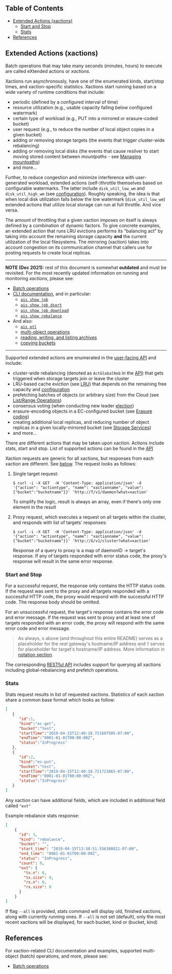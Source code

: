 ## Table of Contents

- [Extended Actions (xactions)](#extended-actions-xactions)
    - [Start and Stop](#start-and-stop)
	- [Stats](#stats)
- [References](#references)

## Extended Actions (xactions)

Batch operations that may take many seconds (minutes, hours) to execute are called eXtended actions or *xactions*.

Xactions run asynchronously, have one of the enumerated kinds, start/stop times, and xaction-specific statistics.
Xactions start running based on a wide variety of runtime conditions that include:

* periodic (defined by a configured interval of time)
* resource utilization (e.g., usable capacity falling below configured watermark)
* certain type of workload (e.g., PUT into a mirrored or erasure-coded bucket)
* user request (e.g., to reduce the number of local object copies in a given bucket)
* adding or removing storage targets (the events that trigger cluster-wide rebalancing)
* adding or removing local disks (the events that cause resilver to start moving stored content between *mountpaths* - see [Managing mountpaths](/docs/configuration.md#managing-mountpaths))
* and more...

Further, to reduce congestion and minimize interference with user-generated workload, extended actions (self-)throttle themselves based on configurable watermarks. The latter include `disk_util_low_wm` and `disk_util_high_wm` (see [configuration](/deploy/dev/local/aisnode_config.sh)). Roughly speaking, the idea is that when local disk utilization falls below the low watermark (`disk_util_low_wm`) extended actions that utilize local storage can run at full throttle. And vice versa.

The amount of throttling that a given xaction imposes on itself is always defined by a combination of dynamic factors.
To give concrete examples, an extended action that runs LRU evictions performs its "balancing act" by taking into account the remaining storage capacity **and** the current utilization of the local filesystems.
The mirroring (xaction) takes into account congestion on its communication channel that callers use for posting requests to create local replicas.

---------------------------------------------------------------

**NOTE (Dec 2021):** rest of this document is somewhat **outdated** and must be revisited. For the most recently updated information on running and monitoring *xactions*, please see:

* [Batch operations](/docs/batch.md)
* [CLI documentation](/docs/cli.md), and in particular:
  - [`ais show job`](/docs/cli/job.md)
  - [`ais show job dsort`](/docs/cli/dsort.md)
  - [`ais show job download`](/docs/cli/download.md)
  - [`ais show rebalance`](/docs/rebalance.md)
* And also:
  - [`ais etl`](/docs/cli/etl.md)
  - [multi-object operations](/docs/cli/object.md#operations-on-lists-and-ranges)
  - [reading, writing, and listing archives](/docs/cli/object.md)
  - [copying buckets](/docs/cli/bucket.md#copy-bucket)

---------------------------------------------------------------


Supported extended actions are enumerated in the [user-facing API](/cmn/api.go) and include:

* cluster-wide rebalancing (denoted as `ActGlobalReb` in the [API](/cmn/api.go)) that gets triggered when storage targets join or leave the cluster
* LRU-based cache eviction (see [LRU](/docs/storage_svcs.md#lru)) that depends on the remaining free capacity and [configuration](/deploy/dev/local/aisnode_config.sh)
* prefetching batches of objects (or arbitrary size) from the Cloud (see [List/Range Operations](/docs/batch.md))
* consensus voting (when conducting new leader [election](/docs/ha.md#election))
* erasure-encoding objects in a EC-configured bucket (see [Erasure coding](/docs/storage_svcs.md#erasure-coding))
* creating additional local replicas, and reducing number of object replicas in a given locally-mirrored bucket (see [Storage Services](/docs/storage_svcs.md))
* and more...

There are different actions that may be taken upon xaction.
Actions include stats, start and stop.
List of supported actions can be found in the [API](/cmn/api.go)

Xaction requests are generic for all xactions, but responses from each xaction are different.
See [below](#start-and-stop).
The request looks as follows:

1. Single target request:

    ```console
    $ curl -i -X GET  -H 'Content-Type: application/json' -d '{"action": "actiontype", "name": "xactionname", "value":{"bucket":"bucketname"}}' 'http://T/v1/daemon?what=xaction'
    ```

    To simplify the logic, result is always an array, even if there's only one element in the result

2. Proxy request, which executes a request on all targets within the cluster, and responds with list of targets' responses:

    ```console
    $ curl -i -X GET  -H 'Content-Type: application/json' -d '{"action": "actiontype", "name": "xactionname", "value":{"bucket":"bucketname"}}' 'http://G/v1/cluster?what=xaction'
    ```

    Response of a query to proxy is a map of daemonID -> target's response. If any of targets responded with error status code, the proxy's response
    will result in the same error response.


### Start and Stop

For a successful request, the response only contains the HTTP status code. If the request was sent to the proxy and all targets
responded with a successful HTTP code, the proxy would respond with the successful HTTP code. The response body should be omitted.

For an unsuccessful request, the target's response contains the error code and error message. If the request was sent to proxy and at least one
of targets responded with an error code, the proxy will respond with the same error code and error message.

> As always, `G` above (and throughout this entire README) serves as a placeholder for the _real_ gateway's hostname/IP address and `T` serves for placeholder for target's hostname/IP address. More information in [notation section](/docs/http_api.md#notation).

The corresponding [RESTful API](/docs/http_api.md) includes support for querying all xactions including global-rebalancing and prefetch operations.

### Stats

Stats request results in list of requested xactions. Statistics of each xaction share a common base format which looks as follow:

```json
[
   {
      "id":1,
      "kind":"ec-get",
      "bucket":"test",
      "startTime":"2019-04-15T12:40:18.721697505-07:00",
      "endTime":"0001-01-01T00:00:00Z",
      "status":"InProgress"
   },
   {
      "id":2,
      "kind":"ec-put",
      "bucket":"test",
      "startTime":"2019-04-15T12:40:18.721723865-07:00",
      "endTime":"0001-01-01T00:00:00Z",
      "status":"InProgress"
   }
]
```

Any xaction can have additional fields, which are included in additional field called `"ext"`

Example rebalance stats response:

```json
[
    {
      "id": 3,
      "kind": "rebalance",
      "bucket": "",
      "start_time": "2019-04-15T13:38:51.556388821-07:00",
      "end_time": "0001-01-01T00:00:00Z",
      "status": "InProgress",
      "count": 0,
      "ext": {
        "tx.n": 0,
        "tx.size": 0,
        "rx.n": 0,
        "rx.size": 0
      }
    }
]
```

If flag `--all` is provided, stats command will display old, finished xactions, along with currently running ones. If `--all` is not set (default), only
the most recent xactions will be displayed, for each bucket, kind or (bucket, kind)

## References

For xaction-related CLI documentation and examples, supported multi-object (batch) operations, and more, please see:

* [Batch operations](/docs/batch.md)

